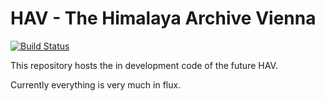 # HAV - The Himalaya Archive Vienna

[![Build Status](https://travis-ci.org/whav/hav.svg?branch=master)](https://travis-ci.org/whav/hav)


This repository hosts the in development code of the future HAV.

Currently everything is very much in flux.
